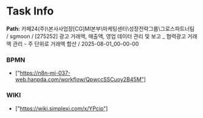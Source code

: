 # Task Info

**Path:** 카페24(주)\본사사업장\[CG]MI본부\마케팅센터\성장전략그룹\그로스파트너팀 / sgmoon / [275252] 광고 거래액, 매출액, 영업 데이터 관리 및 보고 _ 협력광고 거래액 관리 - 주 단위로 거래액 합산 / 2025-08-01_00-00-00

### BPMN
- ["https://n8n-mi-037-web.hanpda.com/workflow/QpwccSSCuoy2B45M"]

### WIKI
- ["https://wiki.simplexi.com/x/YPcip"]

